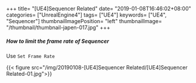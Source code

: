 +++
title= "[UE4]Sequencer Related"
date= "2019-01-08T16:46:02+08:00"
categories= ["UnrealEngine4"]
tags= ["UE4"]
keywords= ["UE4", "Sequencer"]
thumbnailImagePosition= "left"
thumbnailImage= "/thumbnail/thumbnail-japen-017.jpg"
+++

##### How to limit the frame rate of Sequencer

<!--more-->

Use `Set Frame Rate`

{{< figure src="/img/20190108-[UE4]Sequencer Related/[UE4]Sequencer Related-01.jpg">}}
